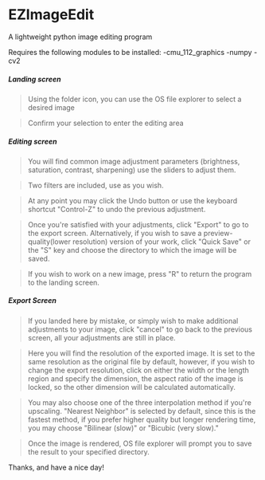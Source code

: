 # EZImageEdit
A lightweight python image editing program

Requires the following modules to be installed:
-cmu_112_graphics
-numpy
-cv2

<User Instructions>

##### Landing screen #####
>Using the folder icon, you can use the OS file explorer to select a desired image

>Confirm your selection to enter the editing area

##### Editing screen #####
>You will find common image adjustment parameters (brightness, saturation, contrast, sharpening) use the sliders to adjust them.

>Two filters are included, use as you wish.

>At any point you may click the Undo button or use the keyboard shortcut "Control-Z" to undo the previous adjustment.

>Once you're satisfied with your adjustments, click "Export" to go to the export screen. Alternatively, if you wish to save
a preview-quality(lower resolution) version of your work, click "Quick Save" or the "S" key and choose the directory to which 
the image will be saved.

>If you wish to work on a new image, press "R" to return the program to the landing screen.

##### Export Screen #####
>If you landed here by mistake, or simply wish to make additional adjustments to your image, click "cancel" to go back to
the previous screen, all your adjustments are still in place.

>Here you will find the resolution of the exported image. It is set to the same resolution as the original file by default,
however, if you wish to change the export resolution, click on either the width or the length region and specify the dimension,
the aspect ratio of the image is locked, so the other dimension will be calculated automatically.

>You may also choose one of the three interpolation method if you're upscaling. "Nearest Neighbor" is selected by default,
since this is the fastest method, if you prefer higher quality but longer rendering time, you may choose "Bilinear (slow)"
or "Bicubic (very slow)."

>Once the image is rendered, OS file explorer will prompt you to save the result to your specified directory.

Thanks, and have a nice day!
